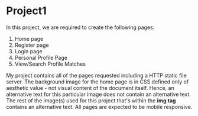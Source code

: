 # Project1

 In this project, we are required to create the following pages:
 1) Home page
 2) Register page
 3) Login page
 4) Personal Profile Page
 5) View/Search Profile Matches
 
 My project contains all of the pages requested including a HTTP static file server.
 The background image for the home page is in CSS defined only of aesthetic value - not visual content of the document itself. Hence, an alternative text for this particular image does not contain an alternative text.
 The rest of the image(s) used for this project that's within the <b>img tag</b> contains an alternative text.
 All pages are expected to be mobile responsive.
 